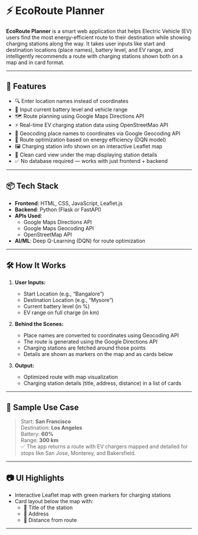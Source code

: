 # ⚡ EcoRoute Planner

**EcoRoute Planner** is a smart web application that helps Electric Vehicle (EV) users find the most energy-efficient route to their destination while showing charging stations along the way. It takes user inputs like start and destination locations (place names), battery level, and EV range, and intelligently recommends a route with charging stations shown both on a map and in card format.

---

## 🚀 Features

- 🔍 Enter location names instead of coordinates  
- 🔋 Input current battery level and vehicle range  
- 🗺️ Route planning using Google Maps Directions API  
- ⚡ Real-time EV charging station data using OpenStreetMao API  
- 📍 Geocoding place names to coordinates via Google Geocoding API  
- 🧠 Route optimization based on energy efficiency (DQN model)  
- 🖼️ Charging station info shown on an interactive Leaflet map  
- 🧾 Clean card view under the map displaying station details  
- ✅ No database required — works with just frontend + backend  

---

## 📦 Tech Stack

- **Frontend**: HTML, CSS, JavaScript, Leaflet.js  
- **Backend**: Python (Flask or FastAPI)  
- **APIs Used**:
  - Google Maps Directions API  
  - Google Maps Geocoding API  
  - OpenStreetMap API  
- **AI/ML**: Deep Q-Learning (DQN) for route optimization  

---

## 🛠️ How It Works

1. **User Inputs:**
   - Start Location (e.g., “Bangalore”)
   - Destination Location (e.g., “Mysore”)
   - Current battery level (in %)
   - EV range on full charge (in km)

2. **Behind the Scenes:**
   - Place names are converted to coordinates using Geocoding API
   - The route is generated using the Google Directions API
   - Charging stations are fetched around those points 
   - Details are shown as markers on the map and as cards below

3. **Output:**
   - Optimized route with map visualization
   - Charging station details (title, address, distance) in a list of cards

---

## 📍 Sample Use Case

> Start: **San Francisco**  
> Destination: **Los Angeles**  
> Battery: **60%**  
> Range: **300 km**  
✅ The app returns a route with EV chargers mapped and detailed for stops like San Jose, Monterey, and Bakersfield.

---

## 📷 UI Highlights

- Interactive Leaflet map with green markers for charging stations
- Card layout below the map with:
  - 📌 Title of the station  
  - 📍 Address  
  - 📏 Distance from route  

---


